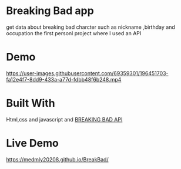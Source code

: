 # Breaking Bad app

get data about breaking bad charcter such as nickname ,birthday and occupation
the first personl project where I used an API

# Demo






https://user-images.githubusercontent.com/69359301/196451703-fa12e4f7-8dd9-433a-a77d-fdbb48f6b248.mp4



# Built With

Html,css and javascript and [BREAKING BAD API](https://www.breakingbadapi.com/)

# Live Demo 

https://medmly20208.github.io/BreakBad/
